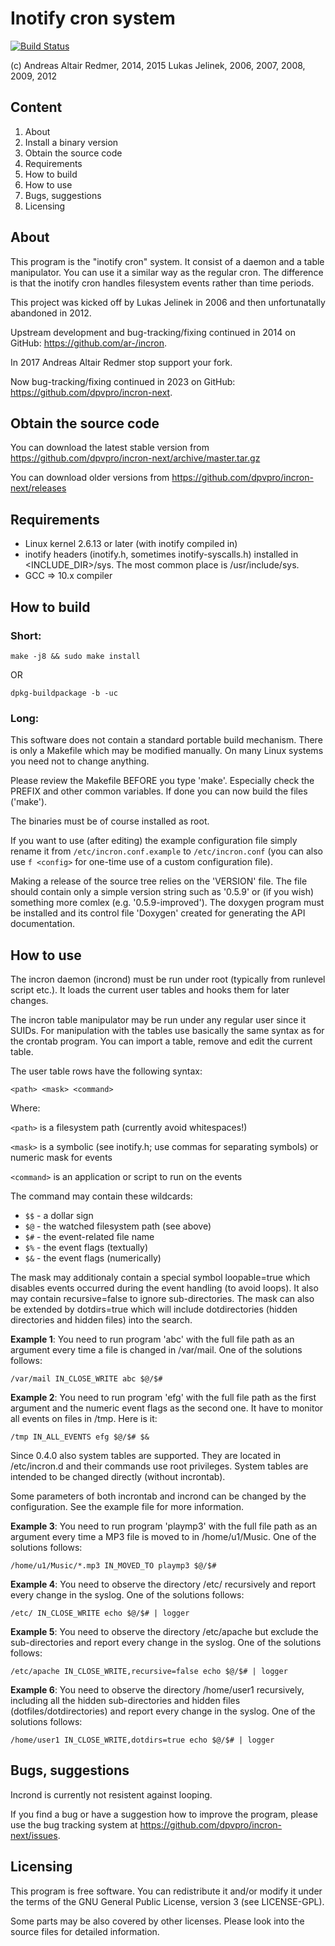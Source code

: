 # Inotify cron system

[![Build Status](https://travis-ci.org/dpvpro/incron-next.svg)](https://travis-ci.org/dpvpro/incron-next)

(c) Andreas Altair Redmer, 2014, 2015
    Lukas Jelinek, 2006, 2007, 2008, 2009, 2012

## Content

1. About
2. Install a binary version
3. Obtain the source code
4. Requirements
5. How to build
6. How to use
7. Bugs, suggestions
8. Licensing

## About

This program is the "inotify cron" system. It consist of a daemon and
a table manipulator. You can use it a similar way as the regular cron.
The difference is that the inotify cron handles filesystem events
rather than time periods.

This project was kicked off by Lukas Jelinek in 2006 and then
unfortunatally abandoned in 2012.

Upstream development and bug-tracking/fixing continued in 2014 on GitHub:
https://github.com/ar-/incron.

In 2017 Andreas Altair Redmer stop support your fork.

Now bug-tracking/fixing continued in 2023 on GitHub:
https://github.com/dpvpro/incron-next.

## Obtain the source code

You can download the latest stable version from
https://github.com/dpvpro/incron-next/archive/master.tar.gz

You can download older versions from
https://github.com/dpvpro/incron-next/releases

## Requirements

* Linux kernel 2.6.13 or later (with inotify compiled in)
* inotify headers (inotify.h, sometimes inotify-syscalls.h) installed in
  <INCLUDE_DIR>/sys. The most common place is /usr/include/sys.
* GCC => 10.x compiler

## How to build

### Short:

`make -j8 && sudo make install`

OR

`dpkg-buildpackage -b -uc`

### Long:
This software does not contain a standard
portable build mechanism. There is only a Makefile which may be
modified manually. On many Linux systems you need not to change
anything.

Please review the Makefile BEFORE you type 'make'. Especially
check the PREFIX and other common variables. If done you can
now build the files ('make').

The binaries must be of course installed as root.

If you want to use (after editing) the example configuration
file simply rename it from `/etc/incron.conf.example` to
`/etc/incron.conf` (you can also use `f <config>` for one-time
use of a custom configuration file).

Making a release of the source tree relies on the 'VERSION' file.
The file should contain only a simple version string such as '0.5.9'
or (if you wish) something more comlex (e.g. '0.5.9-improved').
The doxygen program must be installed and its control file 'Doxygen'
created for generating the API documentation.


## How to use

The incron daemon (incrond) must be run under root (typically from
runlevel script etc.). It loads the current user tables and hooks
them for later changes.

The incron table manipulator may be run under any regular user
since it SUIDs. For manipulation with the tables use basically
the same syntax as for the crontab program. You can import a table,
remove and edit the current table.

The user table rows have the following syntax:

 `<path> <mask> <command>`

Where:

  `<path>` is a filesystem path (currently avoid whitespaces!)

  `<mask>` is a symbolic (see inotify.h; use commas for separating symbols) or numeric mask for events

  `<command>` is an application or script to run on the events

The command may contain these wildcards:

*  `$$` - a dollar sign
*  `$@` - the watched filesystem path (see above)
*  `$#` - the event-related file name
*  `$%` - the event flags (textually)
*  `$&` - the event flags (numerically)

The mask may additionaly contain a special symbol loopable=true which
disables events occurred during the event handling (to avoid loops).
It also may contain recursive=false to ignore sub-directories.
The mask can also be extended by dotdirs=true which will include
dotdirectories (hidden directories and hidden files) into the search.

**Example 1**: You need to run program 'abc' with the full file path as
an argument every time a file is changed in /var/mail. One of
the solutions follows:

`/var/mail IN_CLOSE_WRITE abc $@/$#`

**Example 2**: You need to run program 'efg' with the full file path as
the first argument and the numeric event flags as the second one.
It have to monitor all events on files in /tmp. Here is it:

`/tmp IN_ALL_EVENTS efg $@/$# $&`

Since 0.4.0 also system tables are supported. They are located in
/etc/incron.d and their commands use root privileges. System tables
are intended to be changed directly (without incrontab).

Some parameters of both incrontab and incrond can be changed by
the configuration. See the example file for more information.

**Example 3**: You need to run program 'playmp3' with the full file path as
an argument every time a MP3 file is moved to in /home/u1/Music. One of
the solutions follows:

`/home/u1/Music/*.mp3 IN_MOVED_TO playmp3 $@/$#`

**Example 4**: You need to observe the directory /etc/
recursively and report every change in the syslog. One of
the solutions follows:

`/etc/ IN_CLOSE_WRITE echo $@/$# | logger`

**Example 5**: You need to observe the directory /etc/apache
but exclude the sub-directories and report every change in the syslog.
One of the solutions follows:

`/etc/apache IN_CLOSE_WRITE,recursive=false echo $@/$# | logger`

**Example 6**: You need to observe the directory /home/user1
recursively, including all the hidden sub-directories and hidden files
(dotfiles/dotdirectories) and report every change in the syslog.
One of the solutions follows:

`/home/user1 IN_CLOSE_WRITE,dotdirs=true echo $@/$# | logger`


## Bugs, suggestions

Incrond is currently not resistent against looping.

If you find a bug or have a suggestion how to improve the program,
please use the bug tracking system at https://github.com/dpvpro/incron-next/issues.


## Licensing

This program is free software.
You can redistribute it and/or modify it under the terms of the GNU General Public License, version 3  (see LICENSE-GPL).

Some parts may be also covered by other licenses.
Please look into the source files for detailed information.
